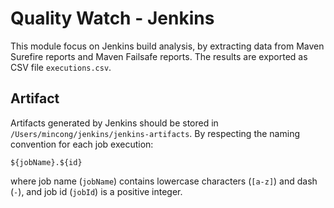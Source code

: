 # Quality Watch - Jenkins

This module focus on Jenkins build analysis, by extracting data from Maven
Surefire reports and Maven Failsafe reports. The results are exported as CSV
file `executions.csv`.

## Artifact

Artifacts generated by Jenkins should be stored in
`/Users/mincong/jenkins/jenkins-artifacts`. By respecting the naming convention
for each job execution:

    ${jobName}.${id}

where job name (`jobName`) contains lowercase characters (`[a-z]`) and dash
(`-`), and job id (`jobId`) is a positive integer.
